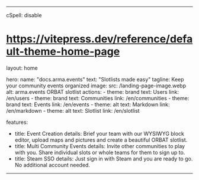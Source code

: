 ---

cSpell: disable

# https://vitepress.dev/reference/default-theme-home-page
layout: home

hero:
  name: "docs.arma.events"
  text: "Slotlists made easy"
  tagline: Keep your community events organized
  image:
    src: /landing-page-image.webp
    alt: arma.events ORBAT slotlist
  actions:
    - theme: brand
      text: Users
      link: /en/users
    - theme: brand
      text: Communities
      link: /en/communities
    - theme: brand
      text: Events
      link: /en/events
    - theme: alt
      text: Markdown
      link: /en/markdown
    - theme: alt
      text: Slotlist
      link: /en/slotlist

features:
  - title: Event Creation
    details: Brief your team with our WYSIWYG block editor, upload maps and pictures and create a beautiful ORBAT slotlist.
  - title: Multi Community Events
    details: Invite other communities to play with you. Share individual slots or whole teams for them to sign up to.
  - title: Steam SSO
    details: Just sign in with Steam and you are ready to go. No additional account needed.
---